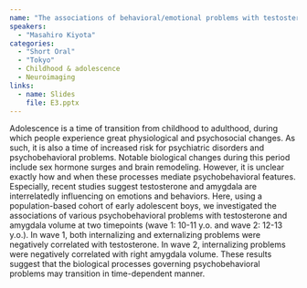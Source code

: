```yaml
---
name: "The associations of behavioral/emotional problems with testosterone and amygdala volume in early adolescent boys"
speakers:
  - "Masahiro Kiyota"
categories:
  - "Short Oral"
  - "Tokyo"
  - Childhood & adolescence
  - Neuroimaging
links:
  - name: Slides
    file: E3.pptx
---
```


Adolescence is a time of transition from childhood to adulthood, during which people experience great physiological and psychosocial changes. As such, it is also a time of increased risk for psychiatric disorders and psychobehavioral problems. Notable biological changes during this period include sex hormone surges and brain remodeling. However, it is unclear exactly how and when these processes mediate psychobehavioral features. Especially, recent studies suggest testosterone and amygdala are interrelatedly influencing on emotions and behaviors. Here, using a population-based cohort of early adolescent boys, we investigated the associations of various psychobehavioral problems with testosterone and amygdala volume at two timepoints (wave 1: 10-11 y.o. and wave 2: 12-13 y.o.). In wave 1, both internalizing and externalizing problems were negatively correlated with testosterone. In wave 2, internalizing problems were negatively correlated with right amygdala volume. These results suggest that the biological processes governing psychobehavioral problems may transition in time-dependent manner.
